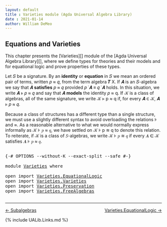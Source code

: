 ```yaml
---
layout: default
title : Varieties module (Agda Universal Algebra Library)
date : 2021-01-14
author: William DeMeo
---
```


## <a id="equations-and-varieties">Equations and Varieties</a>

This chapter presents the [Varieties][] module of the [Agda Universal Algebra Library][], where we define types for theories and their models and for equational logic and prove properties of these types.

Let 𝑆 be a signature. By an **identity** or **equation** in 𝑆 we mean an ordered pair of terms, written 𝑝 ≈ 𝑞, from the term algebra 𝑻 X. If 𝑨 is an 𝑆-algebra we say that 𝑨 **satisfies** 𝑝 ≈ 𝑞 provided 𝑝 ̇ 𝑨 ≡ 𝑞 ̇ 𝑨 holds. In this situation, we write 𝑨 ⊧ 𝑝 ≈ 𝑞 and say that 𝑨 **models** the identity 𝑝 ≈ q. If 𝒦 is a class of algebras, all of the same signature, we write 𝒦 ⊧ p ≈ q if, for every 𝑨 ∈ 𝒦, 𝑨 ⊧ 𝑝 ≈ 𝑞.

Because a class of structures has a different type than a single structure, we must use a slightly different syntax to avoid overloading the relations ⊧ and ≈. As a reasonable alternative to what we would normally express informally as 𝒦 ⊧ 𝑝 ≈ 𝑞, we have settled on 𝒦 ⊧ p ≋ q to denote this relation.  To reiterate, if 𝒦 is a class of 𝑆-algebras, we write 𝒦 ⊧ 𝑝 ≋ 𝑞 if every 𝑨 ∈ 𝒦 satisfies 𝑨 ⊧ 𝑝 ≈ 𝑞.

<pre class="Agda">

<a id="1225" class="Symbol">{-#</a> <a id="1229" class="Keyword">OPTIONS</a> <a id="1237" class="Pragma">--without-K</a> <a id="1249" class="Pragma">--exact-split</a> <a id="1263" class="Pragma">--safe</a> <a id="1270" class="Symbol">#-}</a>

<a id="1275" class="Keyword">module</a> <a id="1282" href="Varieties.html" class="Module">Varieties</a> <a id="1292" class="Keyword">where</a>

<a id="1299" class="Keyword">open</a> <a id="1304" class="Keyword">import</a> <a id="1311" href="Varieties.EquationalLogic.html" class="Module">Varieties.EquationalLogic</a>
<a id="1337" class="Keyword">open</a> <a id="1342" class="Keyword">import</a> <a id="1349" href="Varieties.Varieties.html" class="Module">Varieties.Varieties</a>
<a id="1369" class="Keyword">open</a> <a id="1374" class="Keyword">import</a> <a id="1381" href="Varieties.Preservation.html" class="Module">Varieties.Preservation</a>
<a id="1404" class="Keyword">open</a> <a id="1409" class="Keyword">import</a> <a id="1416" href="Varieties.FreeAlgebras.html" class="Module">Varieties.FreeAlgebras</a>

</pre>

--------------------------------------

[← Subalgebras](Subalgebras.html)
<span style="float:right;">[Varieties.EquationalLogic →](Varieties.EquationalLogic.html)</span>

{% include UALib.Links.md %}
